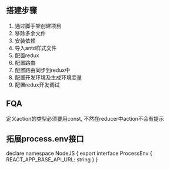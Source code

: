 ## 搭建步骤
1. 通过脚手架创建项目
2. 移除多余文件
3. 安装依赖
4. 导入antd样式文件
5. 配置redux
6. 配置路由
7. 配置路由同步到redux中
8. 配置开发环境及生成环境变量
9. 配置redux开发调试


## FQA
定义action的类型必须要用const, 不然在reducer中action不会有提示

## 拓展process.env接口
declare namespace NodeJS {
export interface ProcessEnv {
  REACT_APP_BASE_API_URL: string
  }
}
